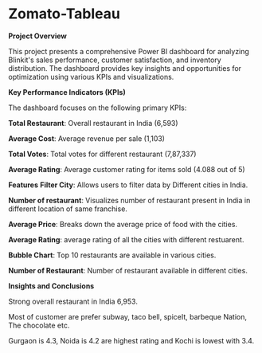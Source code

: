 # Zomato-Tableau

****Project Overview****

This project presents a comprehensive Power BI dashboard for analyzing Blinkit's sales performance, customer satisfaction, and inventory distribution. The dashboard provides key insights and opportunities for optimization using various KPIs and visualizations.

****Key Performance Indicators (KPIs)****

The dashboard focuses on the following primary KPIs:

**Total Restaurant**: Overall restaurant in India (6,593)

**Average Cost**: Average revenue per sale (1,103)

**Total Votes**: Total votes for different restaurant (7,87,337)

**Average Rating**: Average customer rating for items sold (4.088 out of 5)

****Features****
**Filter City**: Allows users to filter data by Different cities in India.

**Number of restaurant**: Visualizes number of restaurant present in India in different location of same franchise.

**Average Price**: Breaks down the average price of food with the cities.

**Average Rating**: average rating of all the cities with different restuarent.

**Bubble Chart**: Top 10 restaurants are available in various cities.

**Number of Restaurant**: Number of restaurant available in different cities.

****Insights and Conclusions****

Strong overall restaurant in India 6,953.

Most of customer are prefer subway, taco bell, spiceIt, barbeque Nation, The chocolate etc.

Gurgaon is 4.3, Noida is 4.2 are highest rating and Kochi is lowest with 3.4. 
